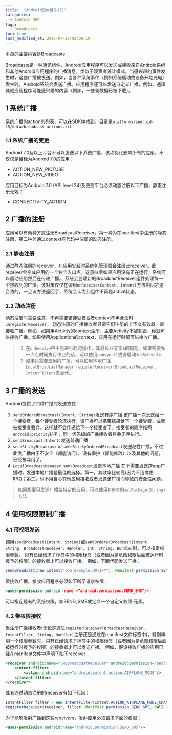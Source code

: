 ```yaml
---
title:  "Android四大组件(3)"
categories: 
  - Android SDK
tags:
  - Broadcasts
toc: true
last_modified_at: 2017-07-28T02:08:19
---
```


本章的主要内容是[Broadcasts](https://developer.android.com/guide/components/broadcasts.html)

Broadcasts是一种通讯组件，Android应用程序可以发送或接收来自Android系统和其他Android应用程序的广播消息，类似于观察者设计模式。当感兴趣的事件发生时，这些广播被发送。例如，当各种系统事件（例如系统启动或设备开始充电）发生时，Android系统会发送广播。应用程序还可以发送自定义广播，例如，通知其他应用程序可能感兴趣的内容（例如，一些新数据已被下载）。

## 1 系统广播
系统广播的action的列表，可以在SDK中找到，目录是`platforms/android-25/data/broadcast_actions.txt`

### 1.1 系统广播的变更
Android 7.0及以上平台不可以发送以下系统广播，该项优化影响所有的应用，不仅仅是目标为Android 7.0的应用：
- ACTION_NEW_PICTURE
- ACTION_NEW_VIDEO

应用目标为Android 7.0 (API level 24)及更高平台必须动态注册以下广播，静态注册无效：
- CONNECTIVITY_ACTION

## 2 广播的注册
应用可以有两种方式注册BroadcastReceiver，第一种为在manifest中注册的静态注册，第二种为通过context在代码中注册的动态注册。

### 2.1 静态注册
通过静态注册的receiver，在应用安装时系统包管理器会注册此receiver。此receiver会变成应用的一个独立入口点，这意味着如果应用没有正在运行，系统可以启动应用然后在传递广播。
系统会创建新的BroadcastReceiver组件处理每一个接收到的广播。该对象仅仅在调用`onReceive(Context, Intent)`方法期间才是合法的，一旦该方法返回了，系统会认为此组件不再是active状态。

### 2.2 动态注册
动态注册时需要注意，不再需要该接受者或者context不再合法时`unregisterReceiver`。
动态注册的广播接收者只要它们注册的上下文有效就一直接收广播。例如，如果用Activity的context注册，主要Activity不被销毁，你就可以接收广播。如果使用Application的context，应用在运行时都可以接收广播。

>1. 在`onReceive`中不易进行耗时操作，其最长只有10s的周期。如果需要多一点点时间执行作业的话，可以使用`goAsync()`或者启动`JobSchedule`
>2. 如果只需要应用内广播，可以使用本地广播`LocalBroadcastManager.registerReceiver(BroadcastReceiver, IntentFilter)`来替代。

## 3 广播的发送
Android提供了四种广播的发送方式：
1. `sendOrderedBroadcast(Intent, String)`发送有序广播
该广播一次发送给一个接受者，每个接受者轮流执行，该广播可以携带结果给下一个接受者，或者被接受者丢弃，这样就不会传递给下一个接受者了。接受者的顺序按照`android:priority`排列，同一优先级的广播接收者将会无序执行。
2. `sendBroadcast(Intent)`发送普通广播
3. `sendStickyBroadcast` or `sendStickyOrderedBroadcast`发送粘性广播，不过此类广播由于不安全（都能访问）、没有保护（都能修改）以及其他的问题，已经被弃用了。
4. `LocalBroadcastManager.sendBroadcast`发送本地广播
在不需要发送跨app广播时，发送本地广播是最佳的选择。第一，其效率比较高(因为不用考虑IPC)；第二，也不用当心其他应用接收或者发送该广播而导致的安全性问题。

> 如果想要只发送广播给特定的应用，可以使用Intent的`setPackage(String)`方法

## 4 使用权限限制广播
### 4.1 带权限发送
调用`sendBroadcast(Intent, String)`或`sendOrderedBroadcast(Intent, String, BroadcastReceiver，Handler, int, String, Bundle)`时，可以指定权限参数。 只有已经请求了标签中的权限标签（或者因为是危险权限后面被运行时授予的权限）的接收者才可以接收广播。 
例如，下面代码发送广播：
```java
sendBroadcast(new Intent("com.example.NOTIFY"), Manifest.permission.SEND_SMS); 
```
要接收广播，接收应用程序必须如下所示请求权限：
```xml
<uses-permission android：name =“android.permission.SEND_SMS”/>
```
可以指定现有的系统权限，如SEND_SMS或定义一个自定义权限 <permission>元素。

### 4.2 带权限接收
当注册广播接收者(无论是通过`registerReceiver(BroadcastReceiver, IntentFilter, String, Handler)`注册还是通过在manifest文件<receiver>标签中)，特别申明一个权限参数时，只有已经请求了标签中的权限标签（或者因为是危险权限后面被运行时授予的权限）的接收者才可以发送广播。 
例如，假设接收广播的应用已经在manifest文件中声明了如下receiver：
```xml
<receiver android:name=".MyBroadcastReceiver" android:permission="android.permission.SEND_SMS">
    <intent-filter>
        <action android:name="android.intent.action.AIRPLANE_MODE"/>    
    </intent-filter>
</receiver>
```
或者通过动态注册的receiver有如下代码：
```java
IntentFilter filter = new IntentFilter(Intent.ACTION_AIRPLANE_MODE_CHANGED);
registerReceiver(receiver, filter, Manifest.permission.SEND_SMS, null );
```
为了能够发射广播到这些receivers，发射应用必须请求下面的权限：
```xml
<uses-permission android:name="android.permission.SEND_SMS"/>
```
